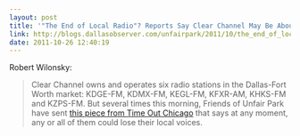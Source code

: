 ```yaml
---
layout: post
title: '"The End of Local Radio"? Reports Say Clear Channel May Be About to Go All "Robotics."'
link: http://blogs.dallasobserver.com/unfairpark/2011/10/the_end_of_local_radio_reports.php
date: 2011-10-26 12:40:19
---
```


Robert Wilonsky:
> Clear Channel owns and operates six radio stations in the Dallas-Fort Worth
> market: KDGE-FM, KDMX-FM, KEGL-FM, KFXR-AM, KHKS-FM and KZPS-FM. But several
> times this morning, Friends of Unfair Park have sent [this piece from Time
> Out Chicago][1] that says at any moment, any or all of them could lose their
> local voices.


[1]: http://timeoutchicago.com/arts-culture/chicago-media-blog/14999695/gloom-and-doom-clear-channel's-dark-future-begins-today
